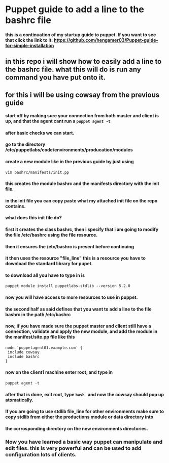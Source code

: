 # Puppet guide to add a line to the bashrc file

#### this is a continuation of my startup guide to puppet. If you want to see that click the link to it: https://github.com/hengamer03/Puppet-guide-for-simple-installation 
## in this repo i will show how to easily add a line to the bashrc file. what this will do is run any command you have put onto it.
## for this i will be using cowsay from the previous guide


#### start off by making sure your connection from both master and client is up, and that the agent cant run a  ```puppet agent -t ```
#### after basic checks we can start.

#### go to the directory /etc/puppetlabs/code/environments/producation/modules 
#### create a new module like in the previous guide by just using 
 ```vim bashrc/manifests/init.pp ```
#### this creates the module bashrc and the manifests directory with the init file. 

#### in the init file you can copy paste what my attached init file on the repo contains. 
#### what does this init file do? 
#### first it creates the class bashrc, then i specify that i am going to modify the file /etc/bashrc using the file resource. 
#### then it ensures the /etc/bashrc is present before continuing
#### it then uses the resource "file_line" this is a resource you have to download the standard library for pupet. 
#### to download all you have to type in is
 ```puppet module install puppetlabs-stdlib --version 5.2.0```
#### now you will have access to more resources to use in puppet.
#### the second half as said defines that you want to add a line to the file bashrc in the path /etc/bashrc

#### now, if you have made sure the puppet master and client still have a connection, validate and apply the new module, and add the module in the manifest/site.pp file like this 
 ```
node 'puppetagent01.example.com' {
  include cowsay
  include bashrc
}
 ```
 
 #### now on the client1 machine enter root, and type in 
  ```puppet agent -t ```
 #### after that is done, exit root, type  ```bash ``` and now the cowsay should pop up atomatically.
 
 #### If you are going to use stdlib file_line for other environments make sure to copy stdlib from either the productions module or data directory into
 #### the corrosponding directory on the new environments directories. 
 
 ### Now you have learned a basic way puppet can manipulate and edit files. this is very powerful and can be used to add configuration lots of clients. 
